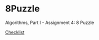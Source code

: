 8Puzzle
=======

Algorithms, Part I - Assignment 4: 8 Puzzle

[Checklist](http://coursera.cs.princeton.edu/algs4/checklists/8puzzle.html)
